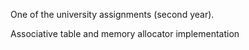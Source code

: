 One of the university assignments (second year).

Associative table and memory allocator implementation

